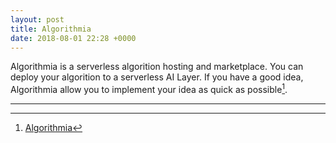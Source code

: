 ```yaml
---
layout: post
title: Algorithmia
date: 2018-08-01 22:28 +0000
---
```


Algorithmia is a serverless algorition hosting and marketplace. You can deploy your algorition to a serverless AI Layer. If you have a good idea, Algorithmia allow you to implement your idea as quick as possible[^1].


[^1]: [Algorithmia](http://Algorithmia.com)
---